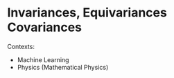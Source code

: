 # Invariances, Equivariances Covariances

Contexts:
* Machine Learning
* Physics (Mathematical Physics)
